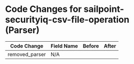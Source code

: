 # Code Changes for sailpoint-securityiq-csv-file-operation (Parser)

| Code Change | Field Name | Before | After |
|-------------|------------|--------|-------|
| removed_parser | N/A |  |  |